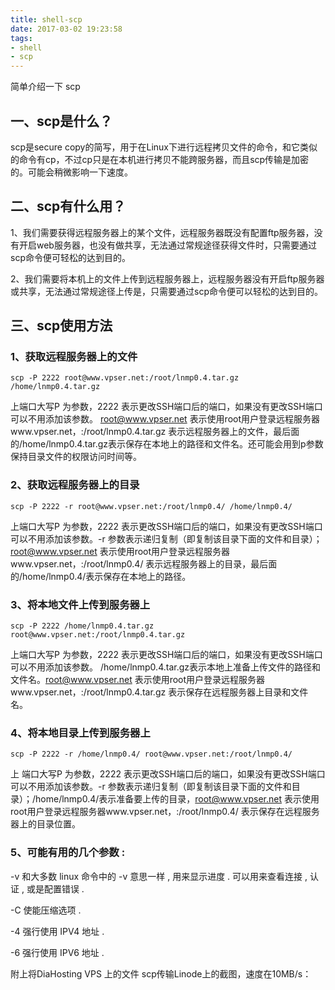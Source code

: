 ```yaml
---
title: shell-scp
date: 2017-03-02 19:23:58
tags:
- shell
- scp
---
```

简单介绍一下 scp
<!--more-->
## 一、scp是什么？

scp是secure copy的简写，用于在Linux下进行远程拷贝文件的命令，和它类似的命令有cp，不过cp只是在本机进行拷贝不能跨服务器，而且scp传输是加密的。可能会稍微影响一下速度。

## 二、scp有什么用？

1、我们需要获得远程服务器上的某个文件，远程服务器既没有配置ftp服务器，没有开启web服务器，也没有做共享，无法通过常规途径获得文件时，只需要通过scp命令便可轻松的达到目的。

2、我们需要将本机上的文件上传到远程服务器上，远程服务器没有开启ftp服务器或共享，无法通过常规途径上传是，只需要通过scp命令便可以轻松的达到目的。

## 三、scp使用方法

### 1、获取远程服务器上的文件

```
scp -P 2222 root@www.vpser.net:/root/lnmp0.4.tar.gz /home/lnmp0.4.tar.gz
```
上端口大写P 为参数，2222 表示更改SSH端口后的端口，如果没有更改SSH端口可以不用添加该参数。 root@www.vpser.net 表示使用root用户登录远程服务器www.vpser.net，:/root/lnmp0.4.tar.gz 表示远程服务器上的文件，最后面的/home/lnmp0.4.tar.gz表示保存在本地上的路径和文件名。还可能会用到p参数保持目录文件的权限访问时间等。

### 2、获取远程服务器上的目录

```
scp -P 2222 -r root@www.vpser.net:/root/lnmp0.4/ /home/lnmp0.4/
```
上端口大写P 为参数，2222 表示更改SSH端口后的端口，如果没有更改SSH端口可以不用添加该参数。-r 参数表示递归复制（即复制该目录下面的文件和目录）；root@www.vpser.net 表示使用root用户登录远程服务器www.vpser.net，:/root/lnmp0.4/ 表示远程服务器上的目录，最后面的/home/lnmp0.4/表示保存在本地上的路径。

### 3、将本地文件上传到服务器上

```
scp -P 2222 /home/lnmp0.4.tar.gz root@www.vpser.net:/root/lnmp0.4.tar.gz
```
上端口大写P 为参数，2222 表示更改SSH端口后的端口，如果没有更改SSH端口可以不用添加该参数。 /home/lnmp0.4.tar.gz表示本地上准备上传文件的路径和文件名。root@www.vpser.net 表示使用root用户登录远程服务器www.vpser.net，:/root/lnmp0.4.tar.gz 表示保存在远程服务器上目录和文件名。

### 4、将本地目录上传到服务器上

```
scp -P 2222 -r /home/lnmp0.4/ root@www.vpser.net:/root/lnmp0.4/
```
上 端口大写P 为参数，2222 表示更改SSH端口后的端口，如果没有更改SSH端口可以不用添加该参数。-r 参数表示递归复制（即复制该目录下面的文件和目录）；/home/lnmp0.4/表示准备要上传的目录，root@www.vpser.net 表示使用root用户登录远程服务器www.vpser.net，:/root/lnmp0.4/ 表示保存在远程服务器上的目录位置。

### 5、可能有用的几个参数 :

-v 和大多数 linux 命令中的 -v 意思一样 , 用来显示进度 . 可以用来查看连接 , 认证 , 或是配置错误 .

-C 使能压缩选项 .

-4 强行使用 IPV4 地址 .

-6 强行使用 IPV6 地址 .

附上将DiaHosting VPS 上的文件 scp传输Linode上的截图，速度在10MB/s：